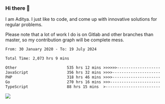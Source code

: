 ### Hi there 👋

I am Aditya. I just like to code, and come up with innovative solutions for regular problems.

Please note that a lot of work I do is on Gitlab and other branches than master, so my contribution graph will be complete mess.

<!--START_SECTION:waka-->

```txt
From: 30 January 2020 - To: 19 July 2024

Total Time: 2,073 hrs 9 mins

Other                      535 hrs 12 mins >>>>>>-------------------   25.82 %
JavaScript                 356 hrs 32 mins >>>>---------------------   17.20 %
PHP                        318 hrs 46 mins >>>>---------------------   15.38 %
Go                         270 hrs 16 mins >>>----------------------   13.04 %
TypeScript                 88 hrs 15 mins  >------------------------   04.26 %
```

<!--END_SECTION:waka-->

![](https://komarev.com/ghpvc/?username=BrainBuzzer)
